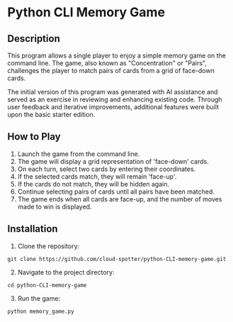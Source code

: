 # Python CLI Memory Game

## Description

This program allows a single player to enjoy a simple memory game on the command line. The game, also known as "Concentration" or "Pairs", challenges the player to match pairs of cards from a grid of face-down cards.

The initial version of this program was generated with AI assistance and served as an exercise in reviewing and enhancing existing code. Through user feedback and iterative improvements, additional features were built upon the basic starter edition.

## How to Play

1. Launch the game from the command line.
2. The game will display a grid representation of 'face-down' cards.
3. On each turn, select two cards by entering their coordinates.
4. If the selected cards match, they will remain 'face-up'.
5. If the cards do not match, they will be hidden again.
6. Continue selecting pairs of cards until all pairs have been matched.
7. The game ends when all cards are face-up, and the number of moves made to win is displayed.

## Installation

1. Clone the repository:
```
git clone https://github.com/cloud-spotter/python-CLI-memory-game.git
```

2. Navigate to the project directory:
```
cd python-CLI-memory-game
```

3. Run the game:
```
python memory_game.py
```